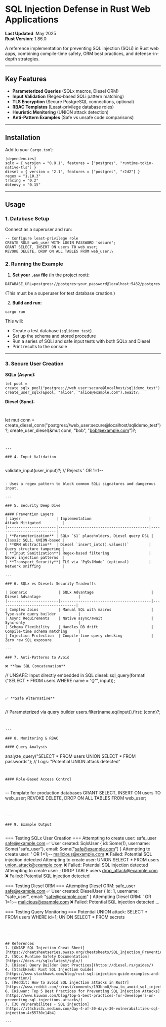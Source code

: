 # SQL Injection Defense in Rust Web Applications  
**Last Updated**: May 2025  
**Rust Version**: 1.86.0  

A reference implementation for preventing SQL injection (SQLi) in Rust web apps, combining compile-time safety, ORM best practices, and defense-in-depth strategies.

---

## Key Features  
- **Parameterized Queries** (SQLx macros, Diesel ORM)  
- **Input Validation** (Regex-based SQLi pattern matching)  
- **TLS Encryption** (Secure PostgreSQL connections, optional)  
- **RBAC Templates** (Least-privilege database roles)  
- **Heuristic Monitoring** (UNION attack detection)  
- **Anti-Pattern Examples** (Safe vs unsafe code comparisons)  

---

## Installation  
Add to your `Cargo.toml`:

```
[dependencies]
sqlx = { version = "0.8.1", features = ["postgres", "runtime-tokio-native-tls"] }
diesel = { version = "2.1", features = ["postgres", "r2d2"] }
regex = "1.10.3"
tracing = "0.2"
dotenvy = "0.15"
```


---

## Usage  

### 1. Database Setup  

Connect as a superuser and run:

```
-- Configure least-privilege role
CREATE ROLE web_user WITH LOGIN PASSWORD 'secure';
GRANT SELECT, INSERT ON users TO web_user;
REVOKE DELETE, DROP ON ALL TABLES FROM web_user;\
```


### 2. Running the Example

1. **Set your `.env` file** (in the project root):


```
DATABASE_URL=postgres://postgres:your_password@localhost:5432/postgres
```

(This must be a superuser for test database creation.)

2. **Build and run:**


```
cargo run
```


This will:
- Create a test database (`sqlidemo_test`)
- Set up the schema and stored procedure
- Run a series of SQLi and safe input tests with both SQLx and Diesel
- Print results to the console

---

### 3. Secure User Creation  
**SQLx (Async):**

```
let pool = create_sqlx_pool("postgres://web_user:secure@localhost/sqlidemo_test").await?;
create_user_sqlx(&pool, "alice", "alice@example.com").await?;
```


**Diesel (Sync):**

```


```
let mut conn = create_diesel_conn("postgres://web_user:secure@localhost/sqlidemo_test")?;
create_user_diesel(&mut conn, "bob", "bob@example.com")?;
```


---

### 4. Input Validation  


```
validate_input(user_input)?; // Rejects ' OR 1=1--
```

- Uses a regex pattern to block common SQLi signatures and dangerous input.

---

### 5. Security Deep Dive  

#### Prevention Layers  
| Layer                | Implementation                          | Attack Mitigated          |
|----------------------|-----------------------------------------|---------------------------|
| **Parameterization** | SQLx `$1` placeholders, Diesel query DSL | Classic SQLi, UNION-based |
| **ORM Abstraction**  | Diesel `insert_into().values()`         | Query structure tampering |
| **Input Sanitization**| Regex-based filtering                  | Novel injection patterns  |
| **Transport Security**| TLS via `PgSslMode` (optional)         | Network sniffing          |

---

### 6. SQLx vs Diesel: Security Tradeoffs  

| Scenario              | SQLx Advantage                          | Diesel Advantage                 |
|-----------------------|-----------------------------------------|-----------------------------------|
| Complex Joins         | Manual SQL with macros                  | Type-safe query builder          |
| Async Requirements    | Native async/await                      | Sync-only                        |
| Schema Flexibility    | Handles DB drift                        | Compile-time schema matching     |
| Injection Protection  | Compile-time query checking             | Zero raw SQL exposure            |

---

### 7. Anti-Patterns to Avoid  

❌ **Raw SQL Concatenation**  

```
// UNSAFE: Input directly embedded in SQL
diesel::sql_query(format!("SELECT * FROM users WHERE name = '{}'", input));
```


✅ **Safe Alternative**  


```
// Parameterized via query builder
users.filter(name.eq(input)).first::<User>(conn)?;
```


---

### 8. Monitoring & RBAC  

#### Query Analysis  

```
analyze_query("SELECT * FROM users UNION SELECT * FROM passwords");
// Logs: "Potential UNION attack detected"
```


#### Role-Based Access Control  


```
-- Template for production databases
GRANT SELECT, INSERT ON users TO web_user;
REVOKE DELETE, DROP ON ALL TABLES FROM web_user;
```


---

### 9. Example Output


```
=== Testing SQLx User Creation ===
Attempting to create user: safe_user safe@example.com
✅ User created: SqlxUser { id: Some(1), username: Some("safe_user"), email: Some("safe@example.com") }
Attempting to create user: ' OR 1=1;-- malicious@example.com
❌ Failed: Potential SQL injection detected
Attempting to create user: UNION SELECT * FROM users union_attack@example.com
❌ Failed: Potential SQL injection detected
Attempting to create user: ; DROP TABLE users drop_attack@example.com
❌ Failed: Potential SQL injection detected

=== Testing Diesel ORM ===
Attempting Diesel ORM: safe_user safe@example.com
✅ User created: DieselUser { id: 1, username: "safe_user", email: "safe@example.com" }
Attempting Diesel ORM: ' OR 1=1;-- malicious@example.com
❌ Failed: Potential SQL injection detected
...

=== Testing Query Monitoring ===
Potential UNION attack: SELECT * FROM users WHERE id=1; UNION SELECT * FROM secrets
```


---

## References  
1. [OWASP SQL Injection Cheat Sheet](https://cheatsheetseries.owasp.org/cheatsheets/SQL_Injection_Prevention_Cheat_Sheet.html)  
2. [SQLx Runtime Safety Documentation](https://docs.rs/sqlx/latest/sqlx/)  
3. [Diesel Query Builder Best Practices](https://diesel.rs/guides/)  
4. [StackHawk: Rust SQL Injection Guide](https://www.stackhawk.com/blog/rust-sql-injection-guide-examples-and-prevention/)  
5. [Reddit: How to avoid SQL injection attacks in Rust?](https://www.reddit.com/r/rust/comments/193bnm0/how_to_avoid_sql_injection_attacks_in_rust/)  
6. [Kiuwan: Top 5 Best Practices for Preventing SQL Injection Attacks](https://www.kiuwan.com/blog/top-5-best-practices-for-developers-on-preventing-sql-injections-attacks/)  
7. [30 Vulnerabilites - SQL injection](https://it4chis3c.medium.com/day-4-of-30-days-30-vulnerabilities-sql-injection-4c55730c14b4)

---



